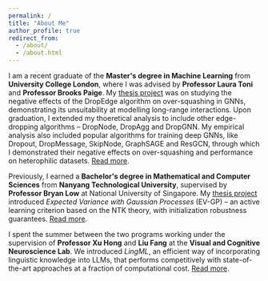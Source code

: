```yaml
---
permalink: /
title: "About Me"
author_profile: true
redirect_from: 
  - /about/
  - /about.html
---
```


I am a recent graduate of the **Master's degree in Machine Learning** from **University College London**, where I was advised by **Professor Laura Toni** and **Professor Brooks Paige**. My [thesis project](https://ignasa007.github.io/files/msc-thesis_jasraj-singh.pdf) was on studying the negative effects of the DropEdge algorithm on over-squashing in GNNs, demonstrating its unsuitability at modelling long-range interactions. Upon graduation, I extended my thoeretical analysis to include other edge-dropping algorithms &ndash; DropNode, DropAgg and DropGNN. My empirical analysis also included popular algorithms for training deep GNNs, like Dropout, DropMessage, SkipNode, GraphSAGE and ResGCN, through which I demonstrated their negative effects on over-squashing and performance on heterophilic datasets. [Read more](https://ignasa007.github.io/publication/edge-dropping).

Previously, I earned a **Bachelor's degree in Mathematical and Computer Sciences** from **Nanyang Technological University**, supervised by **Professor Bryan Low** at National University of Singapore. My [thesis project](https://ignasa007.github.io/files/bsc-thesis_jasraj-singh.pdf) introduced *Expected Variance with Gaussian Processes* (EV-GP) &ndash; an active learning criterion based on the NTK theory, with initialization robustness guarantees. [Read more](https://ignasa007.github.io/publication/evgp).

I spent the summer between the two programs working under the supervision of **Professor Xu Hong** and **Liu Fang** at the **Visual and Cognitive Neuroscience Lab**. We introduced *LingML*, an efficient way of incorporating linguistic knowledge into LLMs, that performs competitively with state-of-the-art approaches at a fraction of computational cost. [Read more](https://ignasa007.github.io/publication/lingml).